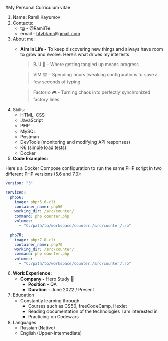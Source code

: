 #My Personal Curriculum vitae
1. Name: Ramil Kayumov
2. Contacts:
    * tg - @RamilTe
    * email - hfvbkmr@gmail.com
3. About me:
    * **Aim in Life -** To keep discovering new things and always have room to grow and evolve. Here’s what drives my interests
        > BJJ 🥋 - Where getting tangled up means progress

        > VIM ⌨️  - Spending hours tweaking configurations to save a few seconds of typing

        > Factorio 🎮 - Turning chaos into perfectly synchronized factory lines
4. Skills:
    * HTML, CSS
    * JavaScript
    * PHP
    * MySQL
    * Postman
    * DevTools (monitoring and modifying API responses)
    * K6 (simple load tests)
    * Docker
5. **Code Examples:**

Here's a Docker Compose configuration to run the same PHP script in two different PHP versions (5.6 and 7.0):

```yaml
version: "3"

services:
  php56:
    image: php:5.6-cli
    container_name: php56
    working_dir: /src/counter/
    command: php counter.php
    volumes: 
      - "C:/path/to/workspace/counter:/src/counter/:ro"

  php70:
    image: php:7.0-cli
    container_name: php70
    working_dir: /src/counter/
    command: php counter.php
    volumes: 
      - "C:/path/to/workspace/counter:/src/counter/:ro"

```
6. **Work Experience:**
    * **Company -** Hero Study 🦸
        + **Position -** QA
        + **Duration -** June 2022 / Present
7. Education
    * Constantly learning through
        + Courses such as CS50, freeCodeCamp, Hexlet
        + Reading documentation of the technologies I am interested in
        + Practicing on Codewars
8. Languages
    * Russian (Native)
    * English (Upper-Intermediate)

